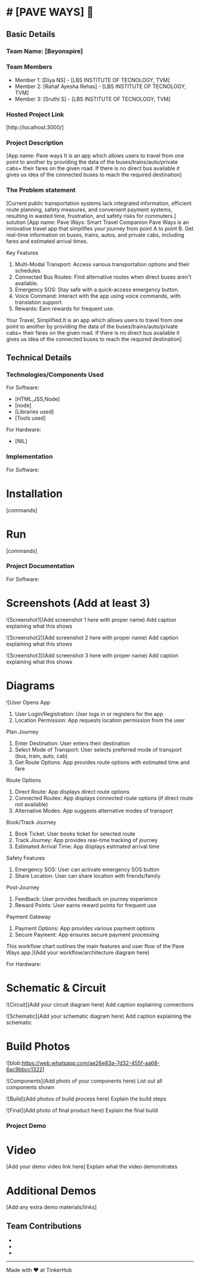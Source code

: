 # # [PAVE WAYS] 🎯


## Basic Details
### Team Name: [Beyonspire]


### Team Members
- Member 1: [Diya NS] - [LBS INSTITUTE OF TECNOLOGY, TVM]
- Member 2: [Rahaf Ayesha Rehas] - [LBS INSTITUTE OF TECNOLOGY, TVM]
- Member 3: [Sruthi S] - [LBS INSTITUTE OF TECNOLOGY, TVM]

### Hosted Project Link
[http://localhost:3000/]

### Project Description
[App name: Pave ways
It is an app which allows users to travel from one point to another by providing the data of the buses/trains/auto/private cabs+ their fares on the given road.
If there is no direct bus available it gives us idea of the  connected buses to reach the required destination]

### The Problem statement 
[Current public transportation systems lack integrated information, efficient route planning, safety measures, and convenient payment systems, resulting in wasted time, frustration, and safety risks for commuters.]
solution
[App name: Pave Ways: Smart Travel Companion
Pave Ways is an innovative travel app that simplifies your journey from point A to point B. Get real-time information on buses, trains, autos, and private cabs, including fares and estimated arrival times.

Key Features
1. Multi-Modal Transport: Access various transportation options and their schedules.
2. Connected Bus Routes: Find alternative routes when direct buses aren't available.
3. Emergency SOS: Stay safe with a quick-access emergency button.
4. Voice Command: Interact with the app using voice commands, with translation support.
5. Rewards: Earn rewards for frequent use.

Your Travel, Simplified.It is an app which allows users to travel from one point to another by providing the data of the buses/trains/auto/private cabs+ their fares on the given road.
If there is no direct bus available it gives us idea of the  connected buses to reach the required destination]

## Technical Details
### Technologies/Components Used
For Software:
- [HTML,JSS,Node]
- [node]
- [Libraries used]
- [Tools used]

For Hardware:
- [NIL]

### Implementation
For Software:
# Installation
[commands]

# Run
[commands]

### Project Documentation
For Software:

# Screenshots (Add at least 3)
![Screenshot1](Add screenshot 1 here with proper name)
Add caption explaining what this shows

![Screenshot2](Add screenshot 2 here with proper name)
Add caption explaining what this shows

![Screenshot3](Add screenshot 3 here with proper name)
Add caption explaining what this shows

# Diagrams
![User Opens App
1. User Login/Registration: User logs in or registers for the app
2. Location Permission: App requests location permission from the user

Plan Journey
1. Enter Destination: User enters their destination
2. Select Mode of Transport: User selects preferred mode of transport (bus, train, auto, cab)
3. Get Route Options: App provides route options with estimated time and fare

Route Options
1. Direct Route: App displays direct route options
2. Connected Routes: App displays connected route options (if direct route not available)
3. Alternative Modes: App suggests alternative modes of transport

Book/Track Journey
1. Book Ticket: User books ticket for selected route
2. Track Journey: App provides real-time tracking of journey
3. Estimated Arrival Time: App displays estimated arrival time

Safety Features
1. Emergency SOS: User can activate emergency SOS button
2. Share Location: User can share location with friends/family

Post-Journey
1. Feedback: User provides feedback on journey experience
2. Reward Points: User earns reward points for frequent use

Payment Gateway
1. Payment Options: App provides various payment options
2. Secure Payment: App ensures secure payment processing

This workflow chart outlines the main features and user flow of the Pave Ways app.](Add your workflow/architecture diagram here)


For Hardware:

# Schematic & Circuit
![Circuit](Add your circuit diagram here)
Add caption explaining connections

![Schematic](Add your schematic diagram here)
Add caption explaining the schematic

# Build Photos
![blob:https://web.whatsapp.com/ae26e83a-7d32-455f-aa68-6ac9bbcc1322]


![Components](Add photo of your components here)
List out all components shown

![Build](Add photos of build process here)
Explain the build steps

![Final](Add photo of final product here)
Explain the final build

### Project Demo
# Video
[Add your demo video link here]
Explain what the video demonstrates

# Additional Demos
[Add any extra demo materials/links]

## Team Contributions
- [diya]: [frontend]
- [rahaf]: [backend]
- [sruthi]: [backend]

---
Made with ❤ at TinkerHub

